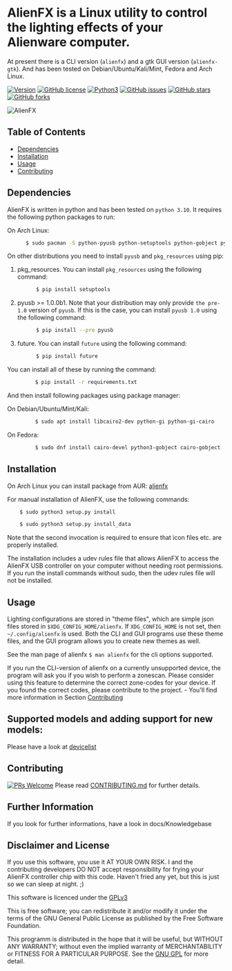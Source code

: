 
AlienFX is a Linux utility to control the lighting effects of your Alienware computer.
============

At present there is a CLI version (``alienfx``) and a gtk GUI version (``alienfx-gtk``). And 
has been tested on Debian/Ubuntu/Kali/Mint, Fedora and Arch Linux.

[![Version](https://img.shields.io/badge/version-2.3.5-red.svg)]() [![GitHub license](https://img.shields.io/github/license/trackmastersteve/alienfx.svg)](https://github.com/trackmastersteve/alienfx/tree/2.1.x/LICENSE) [![Python3](https://img.shields.io/badge/python-3.9-green.svg)]() [![GitHub issues](https://img.shields.io/github/issues/trackmastersteve/alienfx.svg)](https://github.com/trackmastersteve/alienfx/issues) [![GitHub stars](https://img.shields.io/github/stars/trackmastersteve/alienfx.svg)](https://github.com/trackmastersteve/alienfx/stargazers)  [![GitHub forks](https://img.shields.io/github/forks/trackmastersteve/alienfx.svg)](https://github.com/trackmastersteve/alienfx/network) 

![AlienFX](https://github.com/trackmastersteve/alienfx/blob/master/alienfx/data/pixmaps/alienfx.png)

## Table of Contents

- [Dependencies](#dependencies)
- [Installation](#installation)
- [Usage](#usage)
- [Contributing](#contributing)

## Dependencies

AlienFX is written in python and has been tested on ``python 3.10``. It requires
the following python packages to run:

On Arch Linux:

```sh
      $ sudo pacman -S python-pyusb python-setuptools python-gobject python-cairo python-future
```

On other distributions you need to install ``pyusb`` and ``pkg_resources`` using pip:
1. pkg_resources.
   You can install ``pkg_resources`` using the following command:
      ```sh
            $ pip install setuptools
      ```

2. pyusb >= 1.0.0b1.
   Note that your distribution may only provide ``the pre-1.0`` version of ``pyusb``. If
   this is the case, you can install ``pyusb 1.0`` using the 
   following command:
      ```sh
            $ pip install --pre pyusb
      ```
3. future.
   You can install ``future`` using the following command:
      ```sh
            $ pip install future
      ```
You can install all of these by running the command:

   ```sh
            $ pip install -r requirements.txt
   ```
      
And then install following packages using package manager:      
   
   On Debian/Ubuntu/Mint/Kali: 
   ```sh
            $ sudo apt install libcairo2-dev python-gi python-gi-cairo
   ```

   On Fedora: 
   ```sh
            $ sudo dnf install cairo-devel python3-gobject cairo-gobject
   ```

## Installation

On Arch Linux you can install package from AUR: [alienfx](https://aur.archlinux.org/packages/alienfx/)

For manual installation of AlienFX, use the following commands:
  
  ```sh
      $ sudo python3 setup.py install
  ```
  ```sh
      $ sudo python3 setup.py install_data
  ```

Note that the second invocation is required to ensure that icon files etc. are
properly installed.

The installation includes a udev rules file that allows AlienFX to access the 
AlienFX USB controller on your computer without needing root permissions. If 
you run the install commands without sudo, then the udev rules file will not 
be installed. 

## Usage

Lighting configurations are stored in "theme files", which are simple json
files stored in ``$XDG_CONFIG_HOME/alienfx``. If ``XDG_CONFIG_HOME`` is not set, then
``~/.config/alienfx`` is used. Both the CLI and GUI programs use these theme
files, and the GUI program allows you to create new themes as well.

See the man page of alienfx ``$ man alienfx`` for the cli options supported. 

If you run the CLI-version of alienfx on a currently unsupported device, the program will ask you if you wish to perform a zonescan.
Please consider using this feature to determine the correct zone-codes for your device.
If you found the correct codes, please contribute to the project. - You'll find more information in Section [Contributing](#contributing) 

Supported models and adding support for new models:
--------------------------------------------------

Please have a look at [devicelist](https://github.com/trackmastersteve/alienfx/blob/master/docs/Knowledgebase/Devicelist.md)

## Contributing

[![PRs Welcome](https://img.shields.io/badge/PRs-welcome-brightgreen.svg?style=flat-square)](http://makeapullrequest.com) Please read [CONTRIBUTING.md](https://github.com/trackmastersteve/alienfx/blob/master/CONTRIBUTING.md) for further details. 

## Further Information
If you look for further informations, have a look in docs/Knowledgebase

## Disclaimer and License
If you use this software, you use it AT YOUR OWN RISK.
I and the contributing developers DO NOT accept responsibility for frying your AlienFX controller chip with this code.
Haven't fried any yet, but this is just so we can sleep at night. ;)


This software is licenced under the [GPLv3](https://www.gnu.org/licenses/gpl-3.0.html)

This is free software; you can redistribute it and/or modify it under the terms of the GNU General Public License as published by the Free Software Foundation.

This programm is distributed in the hope that it will be useful, but WITHOUT ANY WARRANTY; without even the implied warranty of MERCHANTABILITY or FITNESS FOR A PARTICULAR PURPOSE. See the [GNU GPL]((https://www.gnu.org/licenses/gpl-3.0.html)) for more detail.


